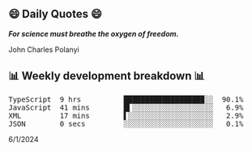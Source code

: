 ## 😄 Daily Quotes 😄

_**For science must breathe the oxygen of freedom.**_

John Charles Polanyi



## 📊 Weekly development breakdown 📊

<pre>TypeScript  9 hrs          ██████████████████▉░░  90.1%
JavaScript  41 mins        █▍░░░░░░░░░░░░░░░░░░░   6.9%
XML         17 mins        ▌░░░░░░░░░░░░░░░░░░░░   2.9%
JSON        0 secs         ░░░░░░░░░░░░░░░░░░░░░   0.1%</pre>

6/1/2024